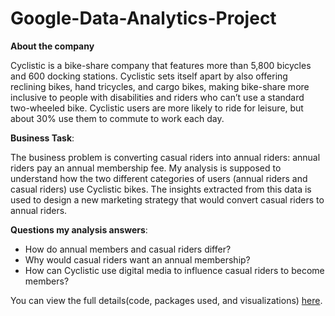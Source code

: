 # Google-Data-Analytics-Project

**About the company**

Cyclistic is a bike-share company that features more than 5,800 bicycles and 600 docking stations. Cyclistic sets itself apart by also offering reclining bikes, hand tricycles, and cargo bikes, making bike-share more inclusive to people with disabilities and riders who can’t use a standard two-wheeled bike. Cyclistic users are more likely to ride for leisure, but about 30% use them to commute to work each day.
​​


**Business Task**:

The business problem is converting casual riders into annual riders: annual riders pay an annual membership fee. My analysis is supposed to understand how the two different categories of users (annual riders and casual riders) use Cyclistic bikes. The insights extracted from this data is used to design a new marketing strategy that would convert casual riders to annual riders.

**Questions my analysis answers**:
- How do annual members and casual riders differ?
- Why would casual riders want an annual membership?
- How can Cyclistic use digital media to influence casual riders to become members?

You can view the full details(code, packages used, and visualizations) [here](https://rpubs.com/Isoemi/914180).
